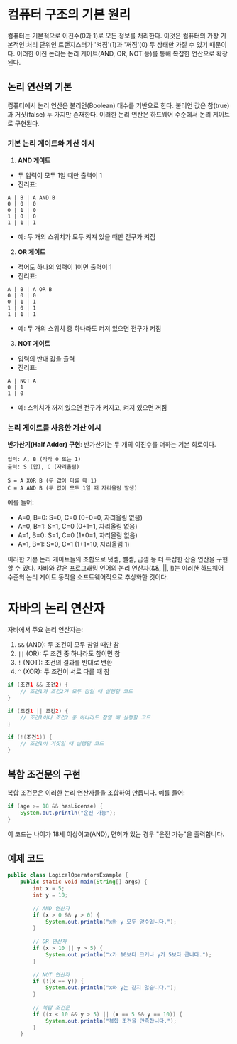 
# 컴퓨터 구조의 기본 원리

컴퓨터는 기본적으로 이진수(0과 1)로 모든 정보를 처리한다. 이것은 컴퓨터의 가장 기본적인 처리 단위인 트랜지스터가 '켜짐'(1)과 '꺼짐'(0) 두 상태만 가질 수 있기 때문이다. 이러한 이진 논리는 논리 게이트(AND, OR, NOT 등)를 통해 복잡한 연산으로 확장된다.

## 논리 연산의 기본

컴퓨터에서 논리 연산은 불리언(Boolean) 대수를 기반으로 한다. 불리언 값은 참(true)과 거짓(false) 두 가지만 존재한다. 이러한 논리 연산은 하드웨어 수준에서 논리 게이트로 구현된다.

### 기본 논리 게이트와 계산 예시

1. **AND 게이트**
- 두 입력이 모두 1일 때만 출력이 1
- 진리표:
```
A | B | A AND B
0 | 0 | 0
0 | 1 | 0
1 | 0 | 0
1 | 1 | 1
```

- 예: 두 개의 스위치가 모두 켜져 있을 때만 전구가 켜짐

2. **OR 게이트**
- 적어도 하나의 입력이 1이면 출력이 1
- 진리표:
```
A | B | A OR B
0 | 0 | 0
0 | 1 | 1
1 | 0 | 1
1 | 1 | 1
```
    
- 예: 두 개의 스위치 중 하나라도 켜져 있으면 전구가 켜짐

3. **NOT 게이트**
- 입력의 반대 값을 출력
- 진리표:
```
A | NOT A
0 | 1
1 | 0
```
        
- 예: 스위치가 꺼져 있으면 전구가 켜지고, 켜져 있으면 꺼짐

### 논리 게이트를 사용한 계산 예시

**반가산기(Half Adder) 구현**: 반가산기는 두 개의 이진수를 더하는 기본 회로이다.

```
입력: A, B (각각 0 또는 1)
출력: S (합), C (자리올림)

S = A XOR B (두 값이 다를 때 1)
C = A AND B (두 값이 모두 1일 때 자리올림 발생)
```

예를 들어:

- A=0, B=0: S=0, C=0 (0+0=0, 자리올림 없음)
- A=0, B=1: S=1, C=0 (0+1=1, 자리올림 없음)
- A=1, B=0: S=1, C=0 (1+0=1, 자리올림 없음)
- A=1, B=1: S=0, C=1 (1+1=10, 자리올림 1)

이러한 기본 논리 게이트들의 조합으로 덧셈, 뺄셈, 곱셈 등 더 복잡한 산술 연산을 구현할 수 있다. 자바와 같은 프로그래밍 언어의 논리 연산자(&&, ||, !)는 이러한 하드웨어 수준의 논리 게이트 동작을 소프트웨어적으로 추상화한 것이다.


# 자바의 논리 연산자

자바에서 주요 논리 연산자는:

1. `&&` (AND): 두 조건이 모두 참일 때만 참
2. `||` (OR): 두 조건 중 하나라도 참이면 참
3. `!` (NOT): 조건의 결과를 반대로 변환
4. `^` (XOR): 두 조건이 서로 다를 때 참


```java
if (조건1 && 조건2) {
    // 조건1과 조건2가 모두 참일 때 실행할 코드
}

if (조건1 || 조건2) {
    // 조건1이나 조건2 중 하나라도 참일 때 실행할 코드
}

if (!(조건1)) {
    // 조건1이 거짓일 때 실행할 코드
}
```

## 복합 조건문의 구현

복합 조건문은 이러한 논리 연산자들을 조합하여 만듭니다. 예를 들어:

```java
if (age >= 18 && hasLicense) {
    System.out.println("운전 가능");
}
```

이 코드는 나이가 18세 이상이고(AND), 면허가 있는 경우 "운전 가능"을 출력합니다.

## 예제 코드

```java
public class LogicalOperatorsExample {
    public static void main(String[] args) {
        int x = 5;
        int y = 10;
        
        // AND 연산자
        if (x > 0 && y > 0) {
            System.out.println("x와 y 모두 양수입니다.");
        }
        
        // OR 연산자
        if (x > 10 || y > 5) {
            System.out.println("x가 10보다 크거나 y가 5보다 큽니다.");
        }
        
        // NOT 연산자
        if (!(x == y)) {
            System.out.println("x와 y는 같지 않습니다.");
        }
        
        // 복합 조건문
        if ((x < 10 && y > 5) || (x == 5 && y == 10)) {
            System.out.println("복합 조건을 만족합니다.");
        }
    }
```

